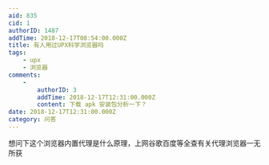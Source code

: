 ```yaml
---
aid: 835
cid: 1
authorID: 1487
addTime: 2018-12-17T08:54:00.000Z
title: 有人用过UPX科学浏览器吗
tags:
    - upx
    - 浏览器
comments:
    -
        authorID: 3
        addTime: 2018-12-17T12:31:00.000Z
        content: 下载 apk 安装包分析一下？
date: 2018-12-17T12:31:00.000Z
category: 问答
---
```


想问下这个浏览器内置代理是什么原理，上网谷歌百度等全查有关代理浏览器一无所获
